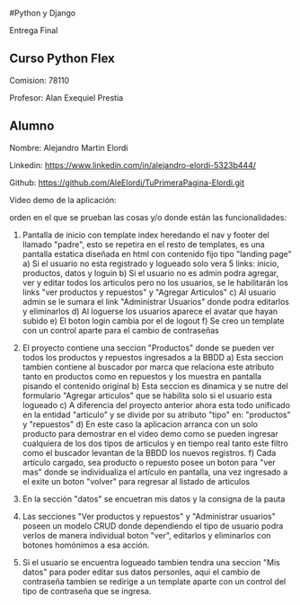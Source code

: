 #Python y Django 

Entrega Final

## Curso Python Flex

Comision: 78110

Profesor: Alan Exequiel Prestia

## Alumno 

Nombre: Alejandro Martin Elordi

Linkedin: https://www.linkedin.com/in/alejandro-elordi-5323b444/

Github: https://github.com/AleElordi/TuPrimeraPagina-Elordi.git

Video demo de la aplicación: 

 orden en el que se prueban las cosas y/o donde están las funcionalidades:

 1) Pantalla de inicio con template index heredando el nav y footer del llamado "padre", esto se repetira en el resto de templates, es una pantalla estatica diseñada en html con contenido fijo tipo "landing page" 
    a) Si el usuario no esta registrado y logueado solo vera 5 links: inicio, productos, datos y loguin
    b) Si el usuario no es admin podra agregar, ver y editar todos los articulos pero no los usuarios, se le habilitarán  los links "ver productos y repuestos" y "Agregar Articulos"
    c) Al usuario admin se le sumara el link "Administrar Usuarios" donde podra editarlos y eliminarlos
    d) Al loguerse los usuarios aparece el avatar que hayan subido 
    e) El boton login cambia por el de logout
    f) Se creo un template con un control aparte para el cambio de contraseñas 

 2) El proyecto contiene una seccion "Productos" donde se pueden ver todos los productos y repuestos ingresados a la BBDD
    a) Esta seccion tambien contiene al buscador por marca que relaciona este atributo tanto en productos como en repuestos y los muestra en pantalla pisando el contenido original
    b) Esta seccion es dinamica y se nutre del formulario "Agregar articulos" que se habilita solo si el usuario esta logueado
    c) A diferencia del proyecto anterior ahora esta todo unificado en la entidad "articulo" y se divide por su atributo "tipo" en: "productos" y "repuestos"
    d) En este caso la aplicacion arranca con un solo producto para demostrar en el video demo como se pueden ingresar cualquiera de los dos tipos de articulos y en tiempo real tanto este filtro como el buscador levantan de la BBDD los nuevos registros.
    f) Cada artículo cargado, sea producto o repuesto posee un boton para "ver mas" donde se individualiza el artículo en pantalla, una vez ingresado a el exite un boton "volver" para regresar al listado de articulos

3) En la sección "datos" se encuetran mis datos y la consigna de la pauta 

4) Las secciones "Ver productos y repuestos" y "Administrar usuarios" poseen un modelo CRUD donde dependiendo el tipo de usuario podra verlos de manera individual boton "ver", editarlos y eliminarlos con botones homónimos a esa acción.   

5) Si el usuario se encuentra logueado tambien tendra una seccion "Mis datos" para poder editar sus datos personles, aqui el cambio de contraseña tambien se redirige a un template aparte con un control del tipo de contraseña que se ingresa. 
